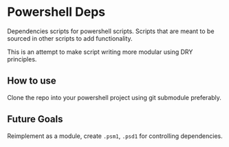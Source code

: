 # Powershell Deps

Dependencies scripts for powershell scripts.
Scripts that are meant to be sourced in other scripts to add functionality.

This is an attempt to make script writing more modular using DRY principles.

## How to use

Clone the repo into your powershell project using git submodule preferably.

## Future Goals

Reimplement as a module, create `.psm1`, `.psd1` for controlling dependencies.
